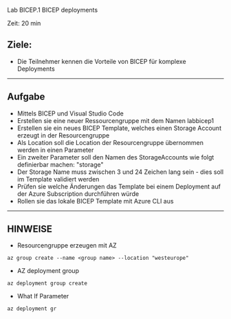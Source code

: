 Lab BICEP.1 BICEP deployments

Zeit: 20 min

## Ziele: 
- Die Teilnehmer kennen die Vorteile von BICEP für komplexe Deployments
---
## Aufgabe

- Mittels BICEP und Visual Studio Code
- Erstellen sie eine neuer Ressourcengruppe mit dem Namen labbicep1
- Erstellen sie ein neues BICEP Template, welches einen Storage Account erzeugt  in der Resourcengruppe
- Als Location soll die Location der Resourcengruppe übernommen werden in einen Parameter
- Ein zweiter Parameter soll den Namen des StorageAccounts wie folgt definierbar machen:
	"storage"<Eindeutige ID>
- Der Storage Name muss zwischen 3 und 24 Zeichen lang sein - dies soll im Template validiert werden
- Prüfen sie welche Änderungen das Template bei einem Deployment auf der Azure Subscription durchführen würde
- Rollen sie das lokale BICEP Template mit Azure CLI aus
---		

## HINWEISE

- Resourcengruppe erzeugen mit AZ
```
az group create --name <group name> --location "westeurope"
```
- AZ deployment group
```
az deployment group create 
```

- What If Parameter
```
az deployment gr